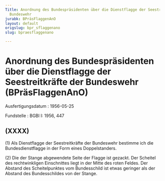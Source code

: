 ```yaml
---
Title: Anordnung des Bundespräsidenten über die Dienstflagge der Seestreitkräfte der
  Bundeswehr
jurabk: BPräsFlaggenAnO
layout: default
origslug: bpr_sflaggenano
slug: bpraesflaggenano

---
```


# Anordnung des Bundespräsidenten über die Dienstflagge der Seestreitkräfte der Bundeswehr (BPräsFlaggenAnO)

Ausfertigungsdatum
:   1956-05-25

Fundstelle
:   BGBl I: 1956, 447



## (XXXX)

(1) Als Dienstflagge der Seestreitkräfte der Bundeswehr bestimme ich
die Bundesdienstflagge in der Form eines Doppelstanders.

(2) Die der Stange abgewendete Seite der Flagge ist gezackt. Der
Scheitel des rechtwinkligen Einschnittes liegt in der Mitte des roten
Feldes. Der Abstand des Scheitelpunktes vom Bundesschild ist etwas
geringer als der Abstand des Bundesschildes von der Stange.

